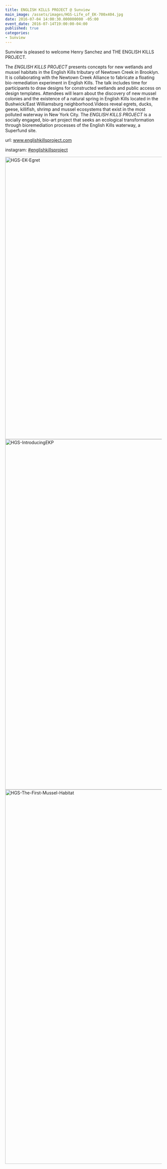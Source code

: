 ```yaml
---
title: ENGLISH KILLS PROJECT @ Sunview
main_image: /assets/images/HGS-Life_of_EK-700x404.jpg
date: 2016-07-04 14:00:30.000000000 -05:00
event_date: 2016-07-14T19:00:00-04:00
published: true
categories:
- Sunview
---
```

<p>Sunview is pleased to welcome Henry Sanchez and THE ENGLISH KILLS PROJECT.</p>
<p>The <i>ENGLISH KILLS PROJECT</i> presents concepts for new wetlands and mussel habitats in the English Kills tributary of Newtown Creek in Brooklyn. It is collaborating with the Newtown Creek Alliance to fabricate a floating bio-remediation experiment in English Kills. The talk includes time for participants to draw designs for constructed wetlands and public access on design templates. Attendees will learn about the discovery of new mussel colonies and the existence of a natural spring in English Kills located in the Bushwick/East Williamsburg neighborhood.Videos reveal egrets, ducks, geese, killifish, shrimp and mussel ecosystems that exist in the most polluted waterway in New York City. The <i>ENGLISH KILLS PROJECT </i>is a socially engaged, bio-art project that seeks an ecological transformation through bioremediation processes of the English Kills waterway, a Superfund site.</p>
<p>url: <a href="http://www.englishkillsproject.com">www.englishkillsproject.com</a></p>
<p>instagram: <a href="https://www.instagram.com/explore/tags/englishkillsproject/">#englishkillsproject</a></p>
<p>
  <img src="{{ site.baseurl }}/assets/images/HGS-EK-Egret.jpg" alt="HGS-EK-Egret" width="1608" height="905" />
  <img src="{{ site.baseurl }}/assets/images/HGS-IntroducingEKP.jpg" alt="HGS-IntroducingEKP" width="1206" height="1123" />
  <img src="{{ site.baseurl }}/assets/images/HGS-The-First-Mussel-Habitat.jpg" alt="HGS-The-First-Mussel-Habitat" width="636" height="1200" />
</p>
